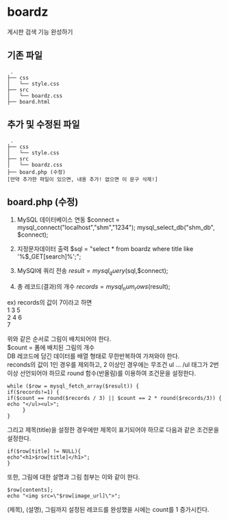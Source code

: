 # boardz
게시판 검색 기능 완성하기

## 기존 파일
```
 .
├── css
│   └── style.css
├── src
│   └── boardz.css
├── board.html
```

## 추가 및 수정된 파일
```
 .
├── css
│   └── style.css
├── src
│   └── boardz.css
├── board.php (수정)
[만약 추가한 파일이 있으면, 내용 추가! 없으면 이 문구 삭제!]
```

## board.php (수정)
1. MySQL 데이터베이스 연동
    $connect = mysql_connect("localhost","shm","1234"); 
    mysql_select_db("shm_db", $connect);                

2. 지정문자데이터 출력
    $sql = "select * from boardz where title like '%$_GET[search]%';";

3. MySQl에 쿼리 전송
    $result = mysql_query($sql,$connect);
 
4. 총 레코드(결과)의 개수
    $records = mysql_num_rows($result); 

ex) records의 값이 7이라고 하면\
1  3  5\
2  4  6\
      7
    
위와 같은 순서로 그림이 배치되어야 한다.\
$count = 폼에 배치된 그림의 개수\
DB 레코드에 담긴 데이터를 배열 형태로 무한반복하여 가져와야 한다.\
reconds의 값이 1인 경우를 제외하고, 2 이상인 경우에는 무조건 ul ... /ul 태그가 2번 이상 선언되어야 하므로 round 함수(반올림)를 이용하여 조건문을 설정한다. 

    while ($row = mysql_fetch_array($result)) {
    if($records!=1) { 
    if($count == round($records / 3) || $count == 2 * round($records/3)) {
    echo "</ul><ul>";
         }
    }
 
그리고 제목(title)을 설정한 경우에만 제목이 표기되어야 하므로 다음과 같은 조건문을 설정한다.

    if($row[title] != NULL){
    echo"<h1>$row[title]</h1>";
    }

또한, 그림에 대한 설명과 그림 첨부는 이와 같이 한다.
 
    $row[contents];
    echo "<img src=\"$row[image_url]\">";

(제목), (설명), 그림까지 설정된 레코드를 완성했을 시에는 
count를 1 증가시킨다.

